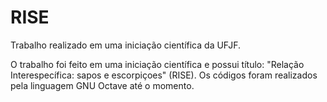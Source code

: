 # RISE
Trabalho realizado em uma iniciação científica da UFJF.

O trabalho foi feito em uma iniciação científica e possui título: "Relação Interespecífica: sapos e escorpiçoes" (RISE).
Os códigos foram realizados pela linguagem GNU Octave até o momento.

